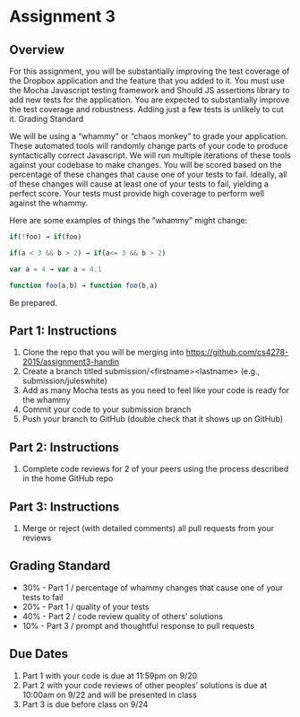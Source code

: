 # Assignment 3

## Overview

For this assignment, you will be substantially improving the test coverage of the Dropbox application and the feature that you added to it. You must use the Mocha Javascript testing framework and Should JS assertions library to add new tests for the application. You are expected to substantially improve the test coverage and robustness. Adding just a few tests is unlikely to cut it.
Grading Standard

We will be using a “whammy” or “chaos monkey” to grade your application. These automated tools will randomly change parts of your code to produce syntactically correct Javascript. We will run multiple iterations of these tools against your codebase to make changes. You will be scored based on the percentage of these changes that cause one of your tests to fail. Ideally, all of these changes will cause at least one of your tests to fail, yielding a perfect score. Your tests must provide high coverage to perform well against the whammy.

Here are some examples of things the “whammy” might change:

```javascript
if(!foo) → if(foo)

if(a < 3 && b > 2) → if(a<= 3 && b > 2)

var a = 4 → var a = 4.1

function foo(a,b) → function foo(b,a)
```

Be prepared.

## Part 1: Instructions

1.	Clone the repo that you will be merging into https://github.com/cs4278-2015/assignment3-handin
2.	Create a branch titled submission/\<firstname\>\<lastname\> (e.g., submission/juleswhite) 
3.	Add as many Mocha tests as you need to feel like your code is ready for the whammy
4.	Commit your code to your submission branch
5.	Push your branch to GitHub (double check that it shows up on GitHub)


## Part 2: Instructions
1.	Complete code reviews for 2 of your peers using the process described in the home GitHub repo

## Part 3: Instructions
1.	Merge or reject (with detailed comments) all pull requests from your reviews

## Grading Standard

- 30% - Part 1 / percentage of whammy changes that cause one of your tests to fail
- 20% - Part 1 / quality of your tests
- 40% - Part 2 / code review quality of others’ solutions
- 10% - Part 3 / prompt and thoughtful response to pull requests

## Due Dates

1.	Part 1 with your code is due at 11:59pm on 9/20
2.	Part 2 with your code reviews of other peoples’ solutions is due at 10:00am on 9/22 and will be presented in class
3.  Part 3 is due before class on 9/24


